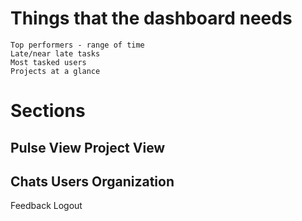 # Things that the dashboard needs
    Top performers - range of time
    Late/near late tasks
    Most tasked users
    Projects at a glance

# Sections
Pulse View
Project View
----------
Chats
Users
Organization
----------
Feedback
Logout


